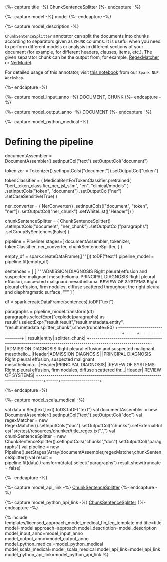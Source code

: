 {%- capture title -%}
ChunkSentenceSplitter
{%- endcapture -%}

{%- capture model -%}
model
{%- endcapture -%}

{%- capture model_description -%}

`ChunkSentenceSplitter` annotator can split the documents into chunks according to separators given as `CHUNK` columns. It is useful when you need to perform different models or analysis in different sections of your document (for example, for different headers, clauses, items, etc.). The given separator chunk can be the output from, for example, [RegexMatcher](https://nlp.johnsnowlabs.com/docs/en/annotators#regexmatcher) or [NerModel](https://nlp.johnsnowlabs.com/docs/en/licensed_annotators#nermodel).

For detailed usage of this annotator, visit [this notebook](https://github.com/JohnSnowLabs/spark-nlp-workshop/blob/master/tutorials/Certification_Trainings/Healthcare/18.Chunk_Sentence_Splitter.ipynb) from our `Spark NLP Workshop`.

{%- endcapture -%}

{%- capture model_input_anno -%}
DOCUMENT, CHUNK
{%- endcapture -%}

{%- capture model_output_anno -%}
DOCUMENT
{%- endcapture -%}

{%- capture model_python_medical -%}

# Defining the pipeline

documentAssembler = DocumentAssembler().setInputCol("text").setOutputCol("document")

tokenizer = Tokenizer().setInputCols(["document"]).setOutputCol("token")

tokenClassifier = (
    MedicalBertForTokenClassifier.pretrained(
        "bert_token_classifier_ner_jsl_slim", "en", "clinical/models"
    )
    .setInputCols("token", "document")
    .setOutputCol("ner")
    .setCaseSensitive(True)
)

ner_converter = (
    NerConverter()
    .setInputCols(["document", "token", "ner"])
    .setOutputCol("ner_chunk")
    .setWhiteList(["Header"])
)

chunkSentenceSplitter = (
    ChunkSentenceSplitter()
    .setInputCols("document", "ner_chunk")
    .setOutputCol("paragraphs")
    .setGroupBySentences(False)
)

pipeline = Pipeline(
    stages=[
        documentAssembler,
        tokenizer,
        tokenClassifier,
        ner_converter,
        chunkSentenceSplitter,
    ]
)

empty_df = spark.createDataFrame([[""]]).toDF("text")
pipeline_model = pipeline.fit(empty_df)

sentences = [
    [
        """ADMISSION DIAGNOSIS Right pleural effusion and suspected malignant mesothelioma.
        PRINCIPAL DIAGNOSIS Right pleural effusion, suspected malignant mesothelioma.
        REVIEW OF SYSTEMS Right pleural effusion, firm nodules, diffuse scattered throughout the right pleura and diaphragmatic surface.
    """
    ]
]

df = spark.createDataFrame(sentences).toDF("text")

paragraphs = pipeline_model.transform(df)
 paragraphs.selectExpr("explode(paragraphs) as result").selectExpr("result.result","result.metadata.entity", "result.metadata.splitter_chunk").show(truncate=80)
+--------------------------------------------------------------------------------+------+-------------------+
|                                                                          result|entity|     splitter_chunk|
+--------------------------------------------------------------------------------+------+-------------------+
|ADMISSION DIAGNOSIS Right pleural effusion and suspected malignant mesothelio...|Header|ADMISSION DIAGNOSIS|
|PRINCIPAL DIAGNOSIS Right pleural effusion, suspected malignant mesothelioma....|Header|PRINCIPAL DIAGNOSIS|
|REVIEW OF SYSTEMS Right pleural effusion, firm nodules, diffuse scattered thr...|Header|  REVIEW OF SYSTEMS|
+--------------------------------------------------------------------------------+------+-------------------+

{%- endcapture -%}

{%- capture model_scala_medical -%}

val data = Seq(text,text).toDS.toDF("text")
val documentAssembler = new DocumentAssembler().setInputCol("text").setOutputCol("doc")
val regexMatcher = new RegexMatcher().setInputCols("doc").setOutputCol("chunks").setExternalRules("src/test/resources/chunker/title_regex.txt",",")
val chunkSentenceSplitter = new ChunkSentenceSplitter().setInputCols("chunks","doc").setOutputCol("paragraphs")
val pipeline =  new Pipeline().setStages(Array(documentAssembler,regexMatcher,chunkSentenceSplitter))
val result = pipeline.fit(data).transform(data).select("paragraphs")
result.show(truncate = false)

{%- endcapture -%}

{%- capture model_api_link -%}
[ChunkSentenceSplitter](https://nlp.johnsnowlabs.com/licensed/api/com/johnsnowlabs/nlp/annotators/chunker/ChunkSentenceSplitter.html)
{%- endcapture -%}

{%- capture model_python_api_link -%}
[ChunkSentenceSplitter](https://nlp.johnsnowlabs.com/licensed/api/python/reference/autosummary/sparknlp_jsl/annotator/chunker/chunk_sentence_splitter/index.html#sparknlp_jsl.annotator.chunker.chunk_sentence_splitter.ChunkSentenceSplitter)
{%- endcapture -%}


{% include templates/licensed_approach_model_medical_fin_leg_template.md
title=title
model=model
approach=approach
model_description=model_description
model_input_anno=model_input_anno
model_output_anno=model_output_anno
model_python_medical=model_python_medical
model_scala_medical=model_scala_medical
model_api_link=model_api_link
model_python_api_link=model_python_api_link
%}
